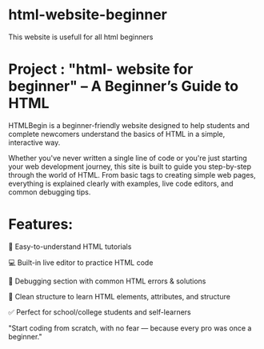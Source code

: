 # html-website-beginner

This website is usefull for all html beginners 

# Project : "html- website for beginner" – A Beginner’s Guide to HTML

HTMLBegin is a beginner-friendly website designed to help students and complete newcomers understand the basics of HTML in a simple, interactive way.

Whether you've never written a single line of code or you're just starting your web development journey, this site is built to guide you step-by-step through the world of HTML. From basic tags to creating simple web pages, everything is explained clearly with examples, live code editors, and common debugging tips.

# Features:

📖 Easy-to-understand HTML tutorials

💻 Built-in live editor to practice HTML code

🐞 Debugging section with common HTML errors & solutions

🧠 Clean structure to learn HTML elements, attributes, and structure

✅ Perfect for school/college students and self-learners

"Start coding from scratch, with no fear — because every pro was once a beginner."

